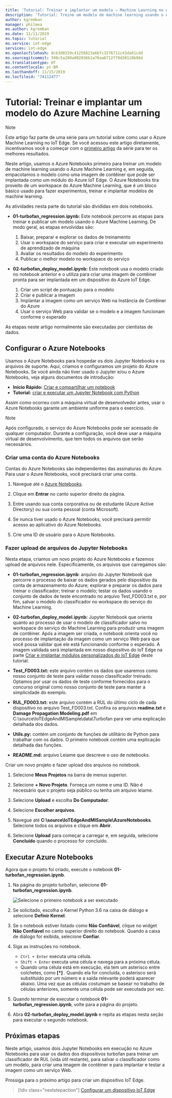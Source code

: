 ```yaml
---
title: 'Tutorial: Treinar e implantar um modelo – Machine Learning no Azure IoT Edge'
description: 'Tutorial: Treine um modelo de machine learning usando o Azure Machine Learning e, em seguida, empacote o modelo como uma imagem de contêiner que pode ser implantada como um módulo do Azure IoT Edge.'
author: kgremban
manager: philmea
ms.author: kgremban
ms.date: 11/11/2019
ms.topic: tutorial
ms.service: iot-edge
services: iot-edge
ms.openlocfilehash: 8cb3d0329c41256823a66fc3276711c43da61cdd
ms.sourcegitcommit: 598c5a280a002036b1a76aa6712f79d30110b98d
ms.translationtype: HT
ms.contentlocale: pt-BR
ms.lasthandoff: 11/15/2019
ms.locfileid: "74112477"
---
```

# <a name="tutorial-train-and-deploy-an-azure-machine-learning-model"></a>Tutorial: Treinar e implantar um modelo do Azure Machine Learning

> [!NOTE]
> Este artigo faz parte de uma série para um tutorial sobre como usar o Azure Machine Learning no IoT Edge. Se você acessou este artigo diretamente, incentivamos você a começar com o [primeiro artigo](tutorial-machine-learning-edge-01-intro.md) da série para ter os melhores resultados.

Neste artigo, usamos o Azure Notebooks primeiro para treinar um modelo de machine learning usando o Azure Machine Learning e, em seguida, empacotamos o modelo como uma imagem de contêiner que pode ser implantada como um módulo do Azure IoT Edge. O Azure Notebooks tira proveito de um workspace do Azure Machine Learning, que é um bloco básico usado para fazer experimentos, treinar e implantar modelos de machine learning.

As atividades nesta parte do tutorial são divididas em dois notebooks.

* **01-turbofan\_regression.ipynb:** Este notebook percorre as etapas para treinar e publicar um modelo usando o Azure Machine Learning. De modo geral, as etapas envolvidas são:

  1. Baixar, preparar e explorar os dados de treinamento
  2. Usar o workspace do serviço para criar e executar um experimento de aprendizado de máquina
  3. Avaliar os resultados do modelo do experimento
  4. Publicar o melhor modelo no workspace do serviço

* **02-turbofan\_deploy\_model.ipynb:** Este notebook usa o modelo criado no notebook anterior e o utiliza para criar uma imagem de contêiner pronta para ser implantada em um dispositivo do Azure IoT Edge.

  1. Criar um script de pontuação para o modelo
  2. Criar e publicar a imagem
  3. Implantar a imagem como um serviço Web na Instância de Contêiner do Azure
  4. Usar o serviço Web para validar se o modelo e a imagem funcionam conforme o esperado

As etapas neste artigo normalmente são executadas por cientistas de dados.

## <a name="set-up-azure-notebooks"></a>Configurar o Azure Notebooks

Usamos o Azure Notebooks para hospedar os dois Jupyter Notebooks e os arquivos de suporte. Aqui, criamos e configuramos um projeto do Azure Notebooks. Se você ainda não tiver usado o Jupyter e/ou o Azure Notebooks, veja alguns documentos de introdução:

* **Início Rápido:** [Criar e compartilhar um notebook](../notebooks/quickstart-create-share-jupyter-notebook.md)
* **Tutorial:** [criar e executar um Jupyter Notebook com Python](../notebooks/tutorial-create-run-jupyter-notebook.md)

Assim como ocorreu com a máquina virtual de desenvolvedor antes, usar o Azure Notebooks garante um ambiente uniforme para o exercício.

> [!NOTE]
> Após configurado, o serviço do Azure Notebooks pode ser acessado de qualquer computador. Durante a configuração, você deve usar a máquina virtual de desenvolvimento, que tem todos os arquivos que serão necessários.

### <a name="create-an-azure-notebooks-account"></a>Criar uma conta do Azure Notebooks

Contas do Azure Notebooks são independentes das assinaturas do Azure. Para usar o Azure Notebooks, você precisará criar uma conta.

1. Navegue até o [Azure Notebooks](https://notebooks.azure.com).

2. Clique em **Entrar** no canto superior direito da página.

3. Entre usando sua conta corporativa ou de estudante (Azure Active Directory) ou sua conta pessoal (conta Microsoft).

4. Se nunca tiver usado o Azure Notebooks, você precisará permitir acesso ao aplicativo do Azure Notebooks.

5. Crie uma ID de usuário para o Azure Notebooks.

### <a name="upload-jupyter-notebooks-files"></a>Fazer upload de arquivos do Jupyter Notebooks

Nesta etapa, criamos um novo projeto do Azure Notebooks e fazemos upload de arquivos nele. Especificamente, os arquivos que carregamos são:

* **01-turbofan\_regression.ipynb**: arquivo do Jupyter Notebook que percorre o processo de baixar os dados gerados pelo dispositivo da conta de armazenamento do Azure; explorar e preparar os dados para treinar o classificador; treinar o modelo; testar os dados usando o conjunto de dados de teste encontrado no arquivo Test\_FD003.txt e, por fim, salvar o modelo do classificador no workspace do serviço do Machine Learning.

* **02-turbofan\_deploy\_model.ipynb:** Jupyter Notebook que orienta quanto ao processo de usar o modelo de classificador salvo no workspace do serviço do Machine Learning para produzir uma imagem de contêiner. Após a imagem ser criada, o notebook orienta você no processo de implantação da imagem como um serviço Web para que você possa validar que ele está funcionando conforme o esperado. A imagem validada será implantada em nosso dispositivo do IoT Edge na parte [Criar e implantar módulos personalizados do IoT Edge](tutorial-machine-learning-edge-06-custom-modules.md) deste tutorial.

* **Test\_FD003.txt:** este arquivo contém os dados que usaremos como nosso conjunto de teste para validar nosso classificador treinado. Optamos por usar os dados de teste conforme fornecidos para o concurso original como nosso conjunto de teste para manter a simplicidade do exemplo.

* **RUL\_FD003.txt:** este arquivo contém a RUL do último ciclo de cada dispositivo no arquivo Test\_FD003.txt. Confira os arquivos **readme.txt** e **Damage Propagation Modeling.pdf** em C:\\source\\IoTEdgeAndMlSample\\data\\Turbofan para ver uma explicação detalhada dos dados.

* **Utils.py:** contém um conjunto de funções de utilitário de Python para trabalhar com os dados. O primeiro notebook contém uma explicação detalhada das funções.

* **README.md:** arquivo Leiame que descreve o uso de notebooks.

Criar um novo projeto e fazer upload dos arquivos no notebook.

1. Selecione **Meus Projetos** na barra de menus superior.

1. Selecione **+ Novo Projeto**. Forneça um nome e uma ID. Não é necessário que o projeto seja público ou tenha um arquivo leiame.

1. Selecione **Upload** e escolha **Do Computador**.

1. Selecione **Escolher arquivos**.

1. Navegue até **C:\source\IoTEdgeAndMlSample\AzureNotebooks**. Selecione todos os arquivos e clique em **Abrir**.

1. Selecione **Upload** para começar a carregar e, em seguida, selecione **Concluído** quando o processo for concluído.

## <a name="run-azure-notebooks"></a>Executar Azure Notebooks

Agora que o projeto foi criado, execute o notebook **01-turbofan\_regression.ipynb**.

1. Na página do projeto turbofan, selecione **01-turbofan\_regression.ipynb**.

    ![Selecione o primeiro notebook a ser executado](media/tutorial-machine-learning-edge-04-train-model/select-turbofan-regression-notebook.png)

2. Se solicitado, escolha o Kernel Python 3.6 na caixa de diálogo e selecione **Definir Kernel**.

3. Se o notebook estiver listado como **Não Confiável**, clique no widget **Não Confiável** no canto superior direito do notebook. Quando a caixa de diálogo for exibida, selecione **Confiar**.

4. Siga as instruções no notebook.

    * `Ctrl + Enter` executa uma célula.
    * `Shift + Enter` executa uma célula e navega para a próxima célula.
    * Quando uma célula está em execução, ela tem um asterisco entre colchetes, como **[\*]** . Quando ela for concluída, o asterisco será substituído por um número e a saída relevante poderá aparecer abaixo. Uma vez que as células costumam se basear no trabalho de células anteriores, somente uma célula pode ser executada por vez.

5. Quando terminar de executar o notebook **01-turbofan\_regression.ipynb**, volte para a página do projeto.

6. Abra **02-turbofan\_deploy\_model.ipynb** e repita as etapas nesta seção para executar o segundo notebook.

## <a name="next-steps"></a>Próximas etapas

Neste artigo, usamos dois Jupyter Notebooks em execução no Azure Notebooks para usar os dados dos dispositivos turbofan para treinar um classificador de RUL (vida útil restante), para salvar o classificador como um modelo, para criar uma imagem de contêiner e para implantar e testar a imagem como um serviço Web.

Prossiga para o próximo artigo para criar um dispositivo IoT Edge.

> [!div class="nextstepaction"]
> [Configurar um dispositivo IoT Edge](tutorial-machine-learning-edge-05-configure-edge-device.md)
